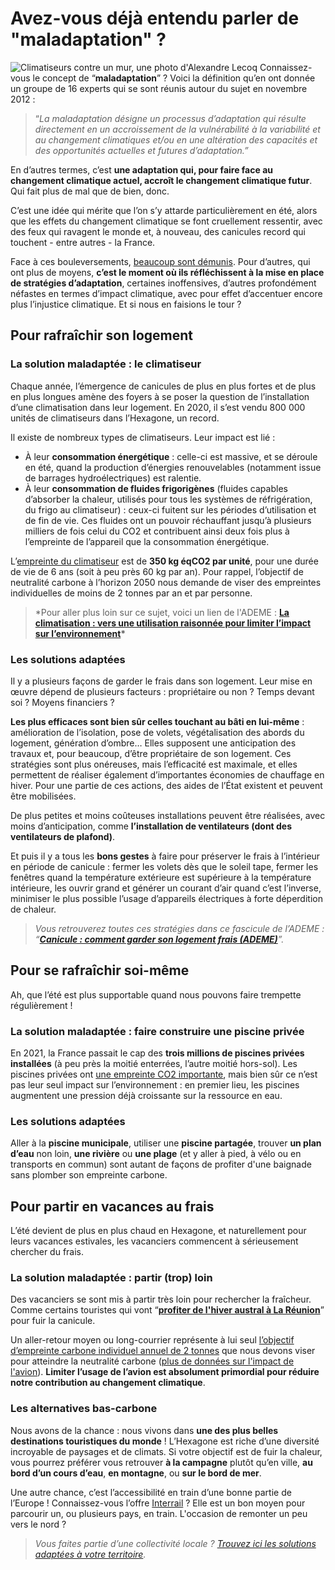 # Avez-vous déjà entendu parler de "maladaptation" ?

![Climatiseurs contre un mur, une photo d'Alexandre Lecoq](/images/alexandre-lecocq-climatiseurs.jpg)
Connaissez-vous le concept de “**maladaptation**” ? Voici la définition qu’en ont donnée un groupe de 16 experts qui se sont réunis autour du sujet en novembre 2012 :

> “_La maladaptation désigne un processus d’adaptation qui résulte directement en un accroissement de la vulnérabilité à la variabilité et au changement climatiques et/ou en une altération des capacités et des opportunités actuelles et futures d’adaptation.”_

En d’autres termes, c’est **une adaptation qui, pour faire face au changement climatique actuel, accroît le changement climatique futur**. Qui fait plus de mal que de bien, donc.

C’est une idée qui mérite que l’on s’y attarde particulièrement en été, alors que les effets du changement climatique se font cruellement ressentir, avec des feux qui ravagent le monde et, à nouveau, des canicules record qui touchent - entre autres - la France.

Face à ces bouleversements, [beaucoup sont démunis](https://www.novethic.fr/actualite/energie/transition-energetique/isr-rse/precarite-energetique-d-ete-plus-d-un-francais-sur-deux-souffre-des-vagues-de-chaleur-dans-son-logement-151613.html). Pour d’autres, qui ont plus de moyens, **c’est le moment où ils réfléchissent à la mise en place de stratégies d’adaptation**, certaines inoffensives, d’autres profondément néfastes en termes d’impact climatique, avec pour effet d’accentuer encore plus l’injustice climatique. Et si nous en faisions le tour ?

## Pour rafraîchir son logement

### La solution maladaptée : le climatiseur

Chaque année, l’émergence de canicules de plus en plus fortes et de plus en plus longues amène des foyers à se poser la question de l’installation d’une climatisation dans leur logement. En 2020, il s’est vendu 800 000 unités de climatiseurs dans l’Hexagone, un record.

Il existe de nombreux types de climatiseurs. Leur impact est lié :

-   À leur **consommation énergétique** : celle-ci est massive, et se déroule en été, quand la production d’énergies renouvelables (notamment issue de barrages hydroélectriques) est ralentie.
-   À leur **consommation de fluides frigorigènes** (fluides capables d’absorber la chaleur, utilisés pour tous les systèmes de réfrigération, du frigo au climatiseur) : ceux-ci fuitent sur les périodes d’utilisation et de fin de vie. Ces fluides ont un pouvoir réchauffant jusqu’à plusieurs milliers de fois celui du CO2 et contribuent ainsi deux fois plus à l’empreinte de l’appareil que la consommation énergétique.

L’[empreinte du climatiseur](https://impactco2.fr/electromenager/climatiseur) est de **350 kg éqCO2 par unité**, pour une durée de vie de 6 ans (soit à peu près 60 kg par an). Pour rappel, l’objectif de neutralité carbone à l’horizon 2050 nous demande de viser des empreintes individuelles de moins de 2 tonnes par an et par personne.

> \*Pour aller plus loin sur ce sujet, voici un lien de l'ADEME : **[La climatisation : vers une utilisation raisonnée pour limiter l’impact sur l’environnement](https://presse.ademe.fr/2021/06/la-climatisation-vers-une-utilisation-raisonnee-pour-limiter-limpact-sur-lenvironnement.html)\***

### Les solutions adaptées

Il y a plusieurs façons de garder le frais dans son logement. Leur mise en œuvre dépend de plusieurs facteurs : propriétaire ou non ? Temps devant soi ? Moyens financiers ?

**Les plus efficaces sont bien sûr celles touchant au bâti en lui-même** : amélioration de l’isolation, pose de volets, végétalisation des abords du logement, génération d’ombre… Elles supposent une anticipation des travaux et, pour beaucoup, d’être propriétaire de son logement. Ces stratégies sont plus onéreuses, mais l’efficacité est maximale, et elles permettent de réaliser également d’importantes économies de chauffage en hiver. Pour une partie de ces actions, des aides de l’État existent et peuvent être mobilisées.

De plus petites et moins coûteuses installations peuvent être réalisées, avec moins d’anticipation, comme **l’installation de ventilateurs (dont des ventilateurs de plafond)**.

Et puis il y a tous les **bons gestes** à faire pour préserver le frais à l’intérieur en période de canicule : fermer les volets dès que le soleil tape, fermer les fenêtres quand la température extérieure est supérieure à la température intérieure, les ouvrir grand et générer un courant d’air quand c’est l’inverse, minimiser le plus possible l’usage d’appareils électriques à forte déperdition de chaleur.

> _Vous retrouverez toutes ces stratégies dans ce fascicule de l’ADEME : “[**Canicule : comment garder son logement frais (ADEME)**](https://agirpourlatransition.ademe.fr/particuliers/vacances-loisirs/ete/canicule-comment-garder-logement-frais)”._

## Pour se rafraîchir soi-même

Ah, que l’été est plus supportable quand nous pouvons faire trempette régulièrement !

### La solution maladaptée : faire construire une piscine privée

En 2021, la France passait le cap des **trois millions de piscines privées installées** (à peu près la moitié enterrées, l’autre moitié hors-sol). Les piscines privées ont [une empreinte CO2 importante](https://futur.eco/simulateur/piscine/empreinte), mais bien sûr ce n’est pas leur seul impact sur l’environnement : en premier lieu, les piscines augmentent une pression déjà croissante sur la ressource en eau.

### Les solutions adaptées

Aller à la **piscine municipale**, utiliser une **piscine partagée**, trouver **un plan d’eau** non loin, **une rivière** ou **une plage** (et y aller à pied, à vélo ou en transports en commun) sont autant de façons de profiter d'une baignade sans plomber son empreinte carbone.

## Pour partir en vacances au frais

L’été devient de plus en plus chaud en Hexagone, et naturellement pour leurs vacances estivales, les vacanciers commencent à sérieusement chercher du frais.

### La solution maladaptée : partir (trop) loin

Des vacanciers se sont mis à partir très loin pour rechercher la fraîcheur. Comme certains touristes qui vont “**[profiter de l'hiver austral à La Réunion](https://la1ere.francetvinfo.fr/reunion/saint-denis/fuir-la-canicule-dans-l-hexagone-vers-la-fraicheur-de-l-hiver-austral-a-la-reunion-le-bon-plan-pour-ces-touristes-1416179.html)**” pour fuir la canicule.

Un aller-retour moyen ou long-courrier représente à lui seul [l’objectif d’empreinte carbone individuel annuel de 2 tonnes](https://nosgestesclimat.fr/blog/budget) que nous devons viser pour atteindre la neutralité carbone ([plus de données sur l'impact de l'avion](https://impactco2.fr/transport/avion)). **Limiter l’usage de l’avion est absolument primordial pour réduire notre contribution au changement climatique**.

### Les alternatives bas-carbone

Nous avons de la chance : nous vivons dans **une des plus belles destinations touristiques du monde** ! L’Hexagone est riche d’une diversité incroyable de paysages et de climats. Si votre objectif est de fuir la chaleur, vous pourrez préférer vous retrouver **à la campagne** plutôt qu’en ville, **au bord d’un cours d’eau**, **en montagne**, ou **sur le bord de mer**.

Une autre chance, c’est l’accessibilité en train d’une bonne partie de l’Europe ! Connaissez-vous l’offre [Interrail](https://www.interrail.eu/fr) ? Elle est un bon moyen pour parcourir un, ou plusieurs pays, en train. L'occasion de remonter un peu vers le nord ?

> _Vous faites partie d’une collectivité locale ? [Trouvez ici les solutions adaptées à votre territoire](https://plusfraichemaville.fr/)._
